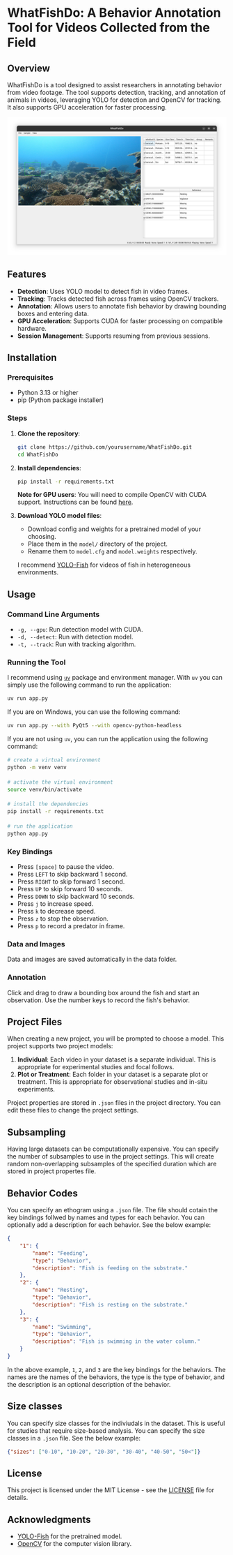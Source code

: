 # WhatFishDo: A Behavior Annotation Tool for Videos Collected from the Field

## Overview

WhatFishDo is a tool designed to assist researchers in annotating behavior from video footage. The tool supports detection, tracking, and annotation of animals in videos, leveraging YOLO for detection and OpenCV for tracking. It also supports GPU acceleration for faster processing.

![WhatFishDo](ui.png)

## Features

- **Detection**: Uses YOLO model to detect fish in video frames.
- **Tracking**: Tracks detected fish across frames using OpenCV trackers.
- **Annotation**: Allows users to annotate fish behavior by drawing bounding boxes and entering data.
- **GPU Acceleration**: Supports CUDA for faster processing on compatible hardware.
- **Session Management**: Supports resuming from previous sessions.

## Installation

### Prerequisites

- Python 3.13 or higher
- pip (Python package installer)

### Steps

1. **Clone the repository**:
    
    ```sh
    git clone https://github.com/yourusername/WhatFishDo.git
    cd WhatFishDo
    ```

2. **Install dependencies**:
    
    ```sh
    pip install -r requirements.txt
    ```

    **Note for GPU users**: You will need to compile OpenCV with CUDA support. Instructions can be found [here](https://gist.github.com/minhhieutruong0705/8f0ec70c400420e0007c15c98510f133). 

3. **Download YOLO model files**:
    - Download config and weights for a pretrained model of your choosing.
    - Place them in the `model/` directory of the project.
    - Rename them to `model.cfg` and `model.weights` respectively. 
    
    I recommend [YOLO-Fish](https://github.com/tamim662/YOLO-Fish/tree/main) for videos of fish in heterogeneous environments.

## Usage

### Command Line Arguments

- `-g, --gpu`: Run detection model with CUDA.
- `-d, --detect`: Run with detection model.
- `-t, --track`: Run with tracking algorithm.

### Running the Tool

I recommend using [`uv`](https://docs.astral.sh/uv/) package and environment manager. With `uv` you can simply use the following command to run the application:

```sh
uv run app.py
```

If you are on Windows, you can use the following command:

```sh
uv run app.py --with PyQt5 --with opencv-python-headless
```

If you are not using `uv`, you can run the application using the following command:

```sh
# create a virtual environment
python -m venv venv

# activate the virtual environment
source venv/bin/activate

# install the dependencies
pip install -r requirements.txt

# run the application
python app.py
```

### Key Bindings

- Press `[space]` to pause the video.
- Press `LEFT` to skip backward 1 second.
- Press `RIGHT` to skip forward 1 second.
- Press `UP` to skip forward 10 seconds.
- Press `DOWN` to skip backward 10 seconds.
- Press `j` to increase speed.
- Press `k` to decrease speed.
- Press `z` to stop the observation.
- Press `p` to record a predator in frame.

### Data and Images

Data and images are saved automatically in the data folder.

### Annotation

Click and drag to draw a bounding box around the fish and start an observation. Use the number keys to record the fish's behavior.

## Project Files

When creating a new project, you will be prompted to choose a model. This project supports two project models:

1. **Individual**: Each video in your dataset is a separate individual. This is appropriate for experimental studies and focal follows.
2. **Plot or Treatment**: Each folder in your dataset is a separate plot or treatment. This is appropriate for observational studies and in-situ experiments.

Project properties are stored in `.json` files in the project directory. You can edit these files to change the project settings.

## Subsampling

Having large datasets can be computationally expensive. You can specify the number of subsamples to use in the project settings. This will create random non-overlapping subsamples of the specified duration which are stored in project propertes file.

## Behavior Codes

You can specify an ethogram using a `.json` file. The file should cotain the key bindings follwed by names and types for each behavior. You can optionally add a description for each behavior. See the below example:

```json
{
    "1": {
        "name": "Feeding",
        "type": "Behavior",
        "description": "Fish is feeding on the substrate."
    },
    "2": {
        "name": "Resting",
        "type": "Behavior",
        "description": "Fish is resting on the substrate."
    },
    "3": {
        "name": "Swimming",
        "type": "Behavior",
        "description": "Fish is swimming in the water column."
    }
}
```

In the above example, `1`, `2`, and `3` are the key bindings for the behaviors. The names are the names of the behaviors, the type is the type of behavior, and the description is an optional description of the behavior.

## Size classes

You can specify size classes for the indiviudals in the dataset. This is useful for studies that require size-based analysis. You can specify the size classes in a `.json` file. See the below example:

```json
{"sizes": ["0-10", "10-20", "20-30", "30-40", "40-50", "50<"]}
```

## License

This project is licensed under the MIT License - see the [LICENSE](LICENSE) file for details.

## Acknowledgments

- [YOLO-Fish](https://github.com/tamim662/YOLO-Fish/tree/main) for the pretrained model.
- [OpenCV](https://opencv.org/) for the computer vision library.